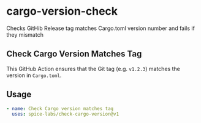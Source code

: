 # cargo-version-check
Checks GitHib Release tag matches Cargo.toml version number and fails if they mismatch

## Check Cargo Version Matches Tag
This GitHub Action ensures that the Git tag (e.g. `v1.2.3`) matches the version in `Cargo.toml`.

## Usage
```yaml
- name: Check Cargo version matches tag
  uses: spice-labs/check-cargo-version@v1
```
